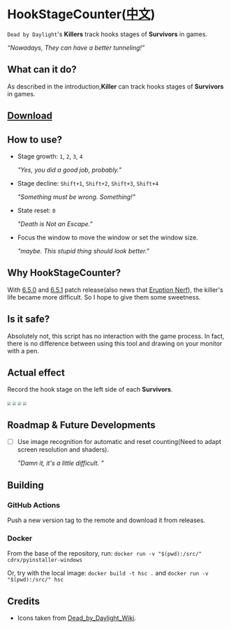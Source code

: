# HookStageCounter([中文](./README_zh.md))

`Dead by Daylight`'s **Killers** track hooks stages of **Survivors** in games.

*“Nowadays, They can have a better tunneling!”*

## What can it do?

As described in the introduction,**Killer** can track hooks stages of **Survivors** in games.

## [Download](https://github.com/zhangzhuheng/HookStageCounter/releases)


## How to use?

* Stage growth: `1`, `2`, `3`, `4`

  *"Yes, you did a good job, probably."*
* Stage decline: `Shift+1`, `Shift+2`, `Shift+3`, `Shift+4`

  *"Something must be wrong. Something!"*
* State reset: `0`

  *"Death is Not an Escape."*
* Focus the window to move the window or set the window size.

  *"maybe. This stupid thing should look better."*

## Why HookStageCounter?

With [6.5.0](https://support.deadbydaylight.com/hc/en-us/articles/12635716723988-6-5-0-Mid-Chapter) and [6.5.1](https://support.deadbydaylight.com/hc/en-us/articles/12820574058260-6-5-1-Patch-Notes) patch release(also news that [Eruption Nerf](https://twitter.com/DeadByBHVR/status/1624060668449095680)), the killer's life became more difficult. So I hope to give them some sweetness.

## Is it safe?

Absolutely not, this script has no interaction with the game process. In fact, there is no difference between using this tool and drawing on your monitor with a pen.

## Actual effect

Record the hook stage on the left side of each **Survivors**.

<img src=".\Screenshots\1.png" style="zoom:50%;" />
<img src=".\Screenshots\2.png" style="zoom:50%;" />
<img src=".\Screenshots\3.png" style="zoom:50%;" />
<img src=".\Screenshots\4.png" style="zoom:50%;" />

## Roadmap & Future Developments

- [ ] Use image recognition for automatic and reset counting(Need to adapt screen resolution and shaders).

  *"Damn it, it's a little difficult. "*

## Building

### GitHub Actions

Push a new version tag to the remote and download it from releases.

### Docker

From the base of the repository, run: `docker run -v "$(pwd):/src/" cdrx/pyinstaller-windows`

Or, try with the local image: `docker build -t hsc .` and `docker run -v "$(pwd):/src/" hsc`

## Credits

* Icons taken from [Dead_by_Daylight_Wiki](https://deadbydaylight.fandom.com/wiki/Dead_by_Daylight_Wiki).

